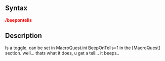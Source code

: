 ## Syntax

**<span style="color:red">/beepontells</span>**

## Description

Is a toggle, can be set in MacroQuest.ini BeepOnTells=1 in the \[MacroQuest\] section. well... thats what it does, u get
a tell... it beeps..


